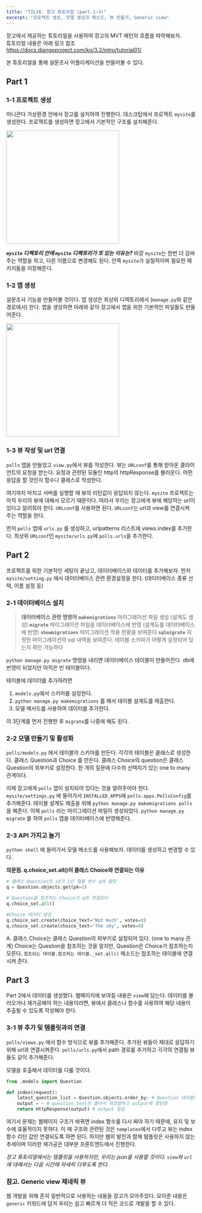 ```yaml
---
title: "TIL16. 장고 튜토리얼 (part.1~3)"
excerpt: "프로젝트 생성, 모델 생성과 메소드, 뷰 만들기, Generic view"
---
```


장고에서 제공하는 튜토리얼을 사용하여 장고의 MVT 패턴의 흐름을 파악해보자.<br>
튜토리얼 내용은 아래 링크 참조<br>
https://docs.djangoproject.com/ko/3.2/intro/tutorial01/

본 튜토리얼을 통해 설문조사 어플리케이션을 만들어볼 수 있다.

## Part 1
### 1-1 프로젝트 생성
미니콘다 가상환경 안에서 장고를 설치하여 진행한다. 데스크탑에서 프로젝트 `mysite`를 생성한다. 프로젝트를 생성하면 장고에서 기본적인 구조를 설치해준다.
<div><img src="https://images.velog.io/images/byoungju1012/post/17d959b7-f4eb-42ef-882f-cb4f6c5435a4/%E1%84%89%E1%85%B3%E1%84%8F%E1%85%B3%E1%84%85%E1%85%B5%E1%86%AB%E1%84%89%E1%85%A3%E1%86%BA%202021-07-18%20%E1%84%8B%E1%85%A9%E1%84%92%E1%85%AE%204.20.05.png" width=300></div>
        
_**`mysite` 디렉토리 안에 `mysite` 디렉토리가 또 있는 이유는?**_
바깥 `mysite`는 한번 더 감싸주는 역할을 하고, 다른 이름으로 변경해도 된다. 안쪽 `mysite`가 실질적이며 필요한 패키지들을 저장해준다.

### 1-2 앱 생성
설문조사 기능을 만들어볼 것이다. 앱 생성은 최상위 디렉토리에서 (`manage.py`와 같은 경로에서) 한다. 앱을 생성하면 아래와 같이 장고에서 앱을 위한 기본적인 파일들도 만들어준다.
<div><img src="https://images.velog.io/images/byoungju1012/post/324c4f24-4b11-40fd-938d-6ff53c22bcfd/%E1%84%89%E1%85%B3%E1%84%8F%E1%85%B3%E1%84%85%E1%85%B5%E1%86%AB%E1%84%89%E1%85%A3%E1%86%BA%202021-07-18%20%E1%84%8B%E1%85%A9%E1%84%92%E1%85%AE%204.20.13.png" width=300></div>

### 1-3 뷰 작성 및 url 연결
`polls` 앱을 만들었고 `view.py`에서 뷰를 작성한다.
뷰는 `URLconf`를 통해 받아온 클라이언트의 요청을 받는다. 요청과 관련된 모듈인 http의 httpResponse를 불러온다. 어떤 응답을 할 것인지 함수나 클래스로 작성한다. 

여기까지 마치고 서버를 실행할 때 뷰의 리턴값이 응답되지 않는다. `mysite` 프로젝트는 아직 우리의 뷰에 대해서 모르기 때문이다. 따라서 우리는 장고에게 뷰에 해당하는 url이 있다고 알려줘야 한다. `URLconf`를 사용하면 된다. `URLconf`는 url과 view를 연결시켜 주는 역할을 한다.

먼저 `polls` 앱에 `urls.py` 를 생성하고, urlpatterns 리스트에 views.index를 추가한다. 최상위 `URLconf`인 `mysite/urls.py`에 `polls.urls`을 추가한다.

## Part 2
프로젝트를 위한 기본적인 세팅이 끝났고, 데이터베이스와 데이터를 추가해보자.
먼저 `mysite/setting.py` 에서 데이터베이스 관련 환경설정을 한다. (데이터베이스 종류 선택, 이름 설정 등)

### 2-1 데이터베이스 설치
> **데이터베이스 관련 명령어**
**`makemigrations`** 마이그레이션 파일 생성 (설계도 생성)
**`migrate`** 마이그레이션 파일을 데이터베이스에 반영 (설계도를 데이터베이스에 반영)
**`showmigrations`** 마이그레이션 적용 현황을 보여준다
**`sqlmigrate`** 지정한 마이그레이션의 sql 내역을 보여준다. 테이블 스키마가 어떻게 설정되어 있는지 확인 가능하다

`python manage.py migrate` 명령을 내리면 데이터베이스 테이블이 만들어진다. db에 반영이 되었지만 아직은 빈 테이블이다. 

테이블에 데이터를 추가하려면 
1. `models.py`에서 스키마를 설정한다.
2. `python manage.py makemigrations` 를 해서 테이블 설계도를 제출한다.
3. 모델 메서드를 사용하여 데이터를 추가한다.

이 3단계를 먼저 진행한 후 `migrate`를 나중에 해도 된다.

### 2-2 모델 만들기 및 활성화
`polls/models.py` 에서 테이블의 스키마를 만든다. 각각의 테이블은 클래스로 생성한다. 클래스 Question과 Choice 를 만든다. 클래스 Choice의 question은 클래스 Question의 외부키로 설정한다. 한 개의 질문에 다수의 선택지가 있는 one to many 관계이다. 

이제 장고에게 `polls` 앱이 설치되어 있다는 것을 알려주어야 한다. `mysite/settings.py` 에 들어가서 `INSTALLED_APPS`에 `polls.apps.PollsConfig`를 추가해준다. 테이블 설계도 제출을 위해 `python manage.py makemigrations polls`을 해준다. 이제 `polls` 라는 마이그레이션 파일이 생성되었다.
`python manage.py migrate` 를 하여 `polls` 앱을 데이터베이스에 반영해준다.

### 2-3 API 가지고 놀기
`python shell` 에 들어가서 모델 메소드를 사용해보자. 데이터를 생성하고 변경할 수 있다.

**의문점. q.choice_set.all()이 클래스 Choice와 연결되는 이유**
```python
# 클래스 Question의 id가 1인 행을 변수 q에 할당
q = Question.objects.get(pk=1)

# Question을 참조하는 Choice가 q와 연결된다
q.choice_set.all() 

#Choice 데이터 생성
q.choice_set.create(choice_text='Not much', votes=0)
q.choice_set.create(choice_text='The sky', votes=0)
```
A. 클래스 Choice는 클래스 Question의 외부키로 설정되어 있다. (one to many 관계) Choice는 Question을 참조하는 것을 알지만, Question은 Choice가 참조하는지 모른다. `참조되는 테이블.참조하는 테이블._set.all()` 메소드는 참조하는 테이블에 연결시켜 준다.

## Part 3
Part 2에서 데이터를 생성했다. 웹페이지에 보여질 내용은 `view`에 담는다. 데이터를 불러오거나 재가공해야 하는 내용이라면, 뷰에서 클래스나 함수를 사용하여 해당 내용이 추출될 수 있도록 작성해야 한다.

### 3-1 뷰 추가 및 템플릿과의 연결
`polls/views.py` 에서 함수 방식으로 뷰를 추가해준다. 추가된 뷰들이 제대로 응답하기 위해 url과 연결시켜준다. `polls/urls.py`에서 path 경로를 추가하고 각각의 연결될 뷰들도 같이 추가해준다. 

모델을 호출해서 데이터를 다룰 것이다.

```python
from .models import Question

def index(request):
    latest_question_list = Question.objects.order_by~ # Question 테이블에서 최신 5개 row를 가져옴
    output = ~ # question_text만 뽑아서 재정렬하고 output에 할당함
    return HttpResponse(output) # output 응답
```
    
여기서 문제는 웹페이지 구조가 바뀌면 index 함수를 다시 짜야 하기 때문에, 유지 및 보수에 효율적이지 못하다. 이 때 구조와 관련된 것은 `templates`에서 다루고 뷰는 index 함수 리턴 값만 연결되도록 하면 된다. 하지만 웹의 발전과 함께 템플릿은 사용하지 않는 추세이며 이러한 재가공은 대부분 프론트엔드에서 진행한다. 

_장고 튜토리얼에서는 템플릿을 사용하지만, 우리는 json을 사용할 것이다. `view`와 `url` 에 대해서는 다음 시간에 자세히 다루도록 한다._

### 참고. Generic view 제네릭 뷰
웹 개발을 위해 흔히 일반적으로 사용하는 내용을 장고가 모아주었다. 모아준 내용은 `generic` 키워드에 담겨 우리는 쉽고 빠르게 더 적은 코드로 개발을 할 수 있다.





